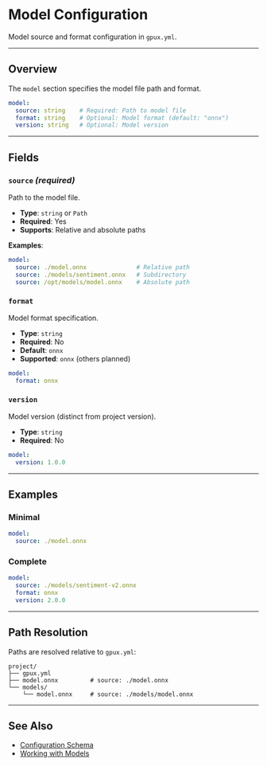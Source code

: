# Model Configuration

Model source and format configuration in `gpux.yml`.

---

## Overview

The `model` section specifies the model file path and format.

```yaml
model:
  source: string    # Required: Path to model file
  format: string    # Optional: Model format (default: "onnx")
  version: string   # Optional: Model version
```

---

## Fields

### `source` *(required)*

Path to the model file.

- **Type**: `string` or `Path`
- **Required**: Yes
- **Supports**: Relative and absolute paths

**Examples**:
```yaml
model:
  source: ./model.onnx              # Relative path
  source: ./models/sentiment.onnx   # Subdirectory
  source: /opt/models/model.onnx    # Absolute path
```

### `format`

Model format specification.

- **Type**: `string`
- **Required**: No
- **Default**: `onnx`
- **Supported**: `onnx` (others planned)

```yaml
model:
  format: onnx
```

### `version`

Model version (distinct from project version).

- **Type**: `string`
- **Required**: No

```yaml
model:
  version: 1.0.0
```

---

## Examples

### Minimal

```yaml
model:
  source: ./model.onnx
```

### Complete

```yaml
model:
  source: ./models/sentiment-v2.onnx
  format: onnx
  version: 2.0.0
```

---

## Path Resolution

Paths are resolved relative to `gpux.yml`:

```
project/
├── gpux.yml
├── model.onnx         # source: ./model.onnx
└── models/
    └── model.onnx     # source: ./models/model.onnx
```

---

## See Also

- [Configuration Schema](schema.md)
- [Working with Models](../../guide/models.md)
